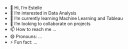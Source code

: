 - 👋 Hi, I’m Estelle
- 👀 I’m interested in Data Analysis
- 🌱 I’m currently learning Machine Learning and Tableau
- 💞️ I’m looking to collaborate on projects
- 📫 How to reach me ...
- 😄 Pronouns: ...
- ⚡ Fun fact: ...

<!---
GallardoEstelle/GallardoEstelle is a ✨ special ✨ repository because its `README.md` (this file) appears on your GitHub profile.
You can click the Preview link to take a look at your changes.
--->
